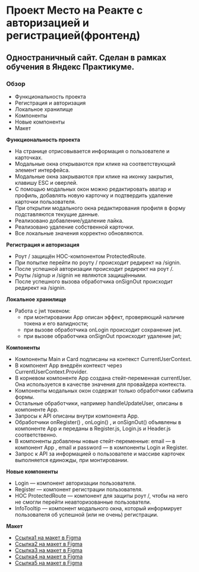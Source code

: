 # **Проект Место на Реакте с авторизацией и регистрацией(фронтенд)**

##  **Одностраничный сайт. Сделан в рамках обучения в Яндекс Практикуме.**

### **Обзор**
- Функциональность проекта
- Регистрация и авторизация
- Локальное хранилище
- Компоненты
- Новые компоненты
- Макет

**Функциональность проекта**
- На странице отрисовывается информация о пользователе и карточках.
- Модальные окна открываются при клике на соответствующий элемент интерфейса.
- Модальные окна закрываются при клике на иконку закрытия, клавишу ESC и оверлей.
- С помощью модальных окон можно редактировать аватар и профиль, добавлять новую карточку и подтвердить удаление карточки пользователя.
- При открытии модального окна редактирования профиля в форму подставляются текущие данные.
- Реализовано добавление/удаление лайка.
- Реализовано удаление собственной карточки.
- Все локальные значения корректно обновляются.

**Регистрация и авторизация**
- Роут / защищён HOC-компонентом ProtectedRoute.
- При попытке перейти по роуту / происходит редирект на /signin.
- После успешной авторизации происходит редирект на роут /.
- Роуты /signup и /signin не являются защищёнными.
- После успешного вызова обработчика onSignOut происходит редирект на /signin.

**Локальное хранилище**
- Работа с jwt токеном:
    - при монтировании App описан эффект, проверяющий наличие токена и его валидности;
    - при вызове обработчика onLogin происходит сохранение jwt.
    - при вызове обработчика onSignOut происходит удаление jwt;

**Компоненты**
- Компоненты Main и Card подписаны на контекст CurrentUserContext.
- В компонент App внедрён контекст через CurrentUserContext.Provider.
- В корневом компоненте App создана стейт-переменная currentUser. Она используется в качестве значения для провайдера контекста.
- Компоненты модальных окон содержат только обработчики сабмита формы.
- Остальные обработчики, например handleUpdateUser, описаны в компоненте App.
- Запросы к API описаны внутри компонента App.
- Обработчики onRegister() , onLogin() , и onSignOut() объявлены в компоненте App и переданы в Register.js, Login.js и Header.js соответственно.
- В компоненты добавлены новые стейт-переменные: email — в компонент App , email и password — в компоненты Login и Register.
- Запрос к API за информацией о пользователе и массиве карточек выполняется единожды, при монтировании.

**Новые компоненты**
- Login — компонент авторизации пользователя.
- Register — компонент регистрации пользователя.
- HOC ProtectedRoute — компонент для защиты роут /, чтобы на него не смогли перейти неавторизованные пользователи.
- InfoTooltip — компонент модального окна, который информирует пользователя об успешной (или не очень) регистрации.

**Макет**

* [Ссылка1 на макет в Figma](https://www.figma.com/file/2cn9N9jSkmxD84oJik7xL7/JavaScript.-Sprint-4?node-id=0%3A1)
* [Ссылка2 на макет в Figma](https://www.figma.com/file/bjyvbKKJN2naO0ucURl2Z0/JavaScript.-Sprint-5?node-id=0%3A1)
* [Ссылка3 на макет в Figma](https://www.figma.com/file/kRVLKwYG3d1HGLvh7JFWRT/JavaScript.-Sprint-6?node-id=0%3A1)
* [Ссылка4 на макет в Figma](https://www.figma.com/file/PSdQFRHoxXJFs2FH8IXViF/JavaScript-9-sprint?node-id=0%3A1)
* [Ссылка5 на макет в Figma](https://www.figma.com/file/5H3gsn5lIGPwzBPby9jAOo/Sprint-14-RU?node-id=0%3A1)
